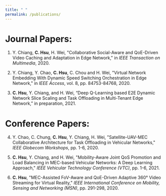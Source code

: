 ```yaml
---
title: " "
permalink: /publications/
---
```


Journal Papers:
======
1. Y. Chiang, **C. Hsu**, H. Wei, "Collaborative Social-Aware and QoE-Driven Video Caching and Adaptation in Edge Network," in *IEEE Transaction on Multimedia*, 2020.

2. Y. Chiang, Y. Chao, **C. Hsu**, C. Chou and H. Wei, "Virtual Network Embedding With Dynamic Speed Switching Orchestration in Edge Network," in *IEEE Access*, vol. 8, pp. 84753-84768, 2020.

3. **C. Hsu**, Y. Chiang, and H. Wei, “Deep Q-Learning based E2E Dynamic Network Slice Scaling and Task Offloading in Multi-Tenant Edge Network,” in preparation, 2021.

Conference Papers:
======

4. Y. Chao, C. Chung, **C. Hsu**, Y. Chiang, H. Wei, "Satellite-UAV-MEC Collaborative Architecture for Task Offloading in Vehicular Networks," *IEEE Globecom Workshops*, pp. 1-6, 2020.

5. **C. Hsu**, Y. Chiang, and H. Wei, "Mobility-Aware Joint QoS Promotion and Load Balancing in MEC-based Vehicular Networks: A Deep Learning Approach," *IEEE Vehicular Technology Conference (VTC)*, pp. 1-6, 2021.

6. **C. Hsu**, "MEC-Assisted FoV-Aware and QoE-Driven Adaptive 360° Video Streaming for Virtual Reality," *IEEE International Conference on Mobility, Sensing and Networking (MSN)*, pp. 291-298, 2020.